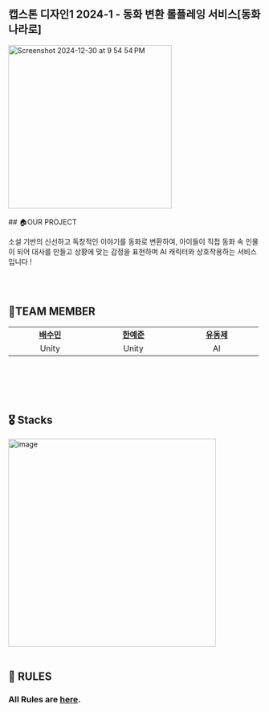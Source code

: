 ## 캡스톤 디자인1 2024-1 - 동화 변환 롤플레잉 서비스[동화나라로]
<img width="325" alt="Screenshot 2024-12-30 at 9 54 54 PM" src="https://github.com/user-attachments/assets/0360693b-8443-4d21-849f-90b83dec52af" />

<br>
<br>
## 🏠OUR PROJECT

소설 기반의 신선하고 독창적인 이야기를 동화로 변환하여, 아이들이 직접 동화 속 인물이 되어 대사를 만들고 상황에 맞는 감정을 표현하며 AI 캐릭터와 상호작용하는 서비스입니다 !

<br>
<br>


## 👥TEAM MEMBER
<table>
    <tr align="center">
        <td style="min-width: 150px;">
            <a href="https://github.com/sumsum07">
              <b>배수민</b>
            </a>
        </td>
        <td style="min-width: 150px;">
            <a href="https://github.com/at-yejun">
              <b>한예준</b>
            </a>
        </td>
        <td style="min-width: 150px;">
            <a href="https://github.com/dongje">
              <b>유동제</b>
            </a> 
        </td>
    </tr>
    <tr align="center">
        <td>
            Unity 
        </td>
        <td>
            Unity
        </td>
        <td>
            AI
        </td>
    </tr>
</table>
<br/><br/>

<br>
<br>

## 🎖️ Stacks 
<img width="413" alt="image" src="https://github.com/user-attachments/assets/96fdbe54-42e0-426b-a45d-95f6d136412b" />

 
<br>
<br>

## 🤝 RULES
### All Rules are [here](./Rules.md).
